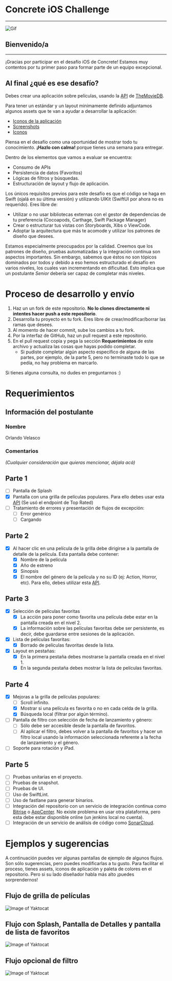 # Concrete iOS Challenge

---

![Gif](assets/Logo-animado-1.gif)

## Bienvenido/a

---

¡Gracias por participar en el desafío iOS de Concrete! Estamos muy contentos por tu primer paso para formar parte de un equipo excepcional.

## Al final ¿qué es ese desafío?

Debes crear una aplicación sobre películas, usando la [API](https://developers.themoviedb.org/3/getting-started/introduction) de [TheMovieDB](https://www.themoviedb.org/?language=en).

Para tener un estándar y un layout minimamente definido adjuntamos algunos assets que te van a ayudar a desarrollar la aplicación:

- [Iconos de la aplicación](assets/appIcons)
- [Screenshots](assets/screenshots)
- [Iconos](assets/icons)

Piensa en el desafío como una oportunidad de mostrar todo tu conocimiento. **¡Hazlo con calma!** porque tienes una semana para entregar.

Dentro de los elementos que vamos a evaluar se encuentra:

- Consumo de APIs
- Persistencia de datos (Favoritos)
- Lógicas de filtros y búsquedas.
- Estructuración de layout y flujo de aplicación.

Los únicos requisitos previos para este desafío es que el código se haga en Swift (ojalá en su última versión) y utilizando UIKit (SwiftUI por ahora no es requerido). Eres libre de:

- Utilizar o no usar bibliotecas externas con el gestor de dependencias de tu preferencia (Cocoapods, Carthage, Swift Package Manager)
- Crear o estructurar tus vistas con Storyboards, Xibs o ViewCode.
- Adoptar la arquitectura que más te acomode y utilizar los patrones de diseño que desees.

Estamos especialmente preocupados por la calidad. Creemos que los patrones de diseño, pruebas automatizadas y la integración contínua son aspectos importantes. Sin embargo, sabemos que éstos no son tópicos dominados por todos y debido a eso hemos estructurado el desafío en varios niveles, los cuales van incrementando en dificultad. Esto implica que un postulante _Senior_ debería ser capaz de completar más niveles.

# Proceso de desarrollo y envío

1. Haz un un fork de este repositorio. **No lo clones directamente ni intentes hacer push a este repositorio**.
2. Desarrolla tu proyecto en tu fork. Eres libre de crear/modificar/borrar las ramas que desees.
3. Al momento de hacer commit, sube los cambios a tu fork.
4. Por la interfaz de GitHub, haz un pull request a este repositorio.
5. En el pull request copia y pega la sección **Requerimientos** de este archivo y actualiza las cosas que hayas podido completar.
   - Si pudiste completar algún aspecto específico de alguna de las partes, por ejemplo, de la parte 5, pero no terminaste todo lo que se pedía, no hay problema en marcarlo.

Si tienes alguna consulta, no dudes en preguntarnos :)

# Requerimientos

## Información del postulante

### Nombre

Orlando Velasco

### Comentarios

_(Cualquier consideración que quieras mencionar, déjala acá)_

## Parte 1

- [ ] Pantalla de Splash
- [x] Pantalla con una grilla de películas populares. Para ello debes usar esta [API](https://developers.themoviedb.org/3/movies/get-popular-movies) (Se usó el endpoint de Top Rated)
- [ ] Tratamiento de errores y presentación de flujos de excepción:
  - [ ] Error genérico
  - [ ] Cargando

## Parte 2

- [x] Al hacer clic en una película de la grilla debe dirigirse a la pantalla de detalle de la película. Esta pantalla debe contener:
  - [x] Nombre de la película
  - [x] Año de estreno
  - [x] Sinopsis
  - [x] El nombre del género de la película y no su ID (ej: Action, Horror, etc). Para ello, debes utilizar esta [API](https://developers.themoviedb.org/3/genres/get-movie-list).

## Parte 3

- [x] Selección de películas favoritas
  - [x] La acción para poner como favorita una película debe estar en la pantalla creada en el nivel 2.
  - [x] La información sobre las películas favoritas debe ser persistente, es decir, debe guardarse entre sesiones de la aplicación.
- [x] Lista de películas favoritas:
  - [x] Borrado de películas favoritas desde la lista.
- [x] Layout en pestañas:
  - [x] En la primera pestaña debes mostrarse la pantalla creada en el nivel 1.
  - [x] En la segunda pestaña debes mostrar la lista de películas favoritas.

## Parte 4

- [x] Mejoras a la grilla de películas populares:
  - [ ] Scroll infinito.
  - [x] Mostrar si una película es favorita o no en cada celda de la grilla.
  - [x] Búsqueda local (filtrar por algún término).
- [ ] Pantalla de filtro con selección de fecha de lanzamiento y género:
  - [ ] Sólo debe ser accesible desde la pantalla de favoritos.
  - [ ] Al aplicar el filtro, debes volver a la pantalla de favoritos y hacer un filtro local usando la información seleccionada referente a la fecha de lanzamiento y el género.
- [ ] Soporte para rotación y iPad.

## Parte 5

- [ ] Pruebas unitarias en el proyecto.
- [ ] Pruebas de snapshot.
- [ ] Pruebas de UI.
- [ ] Uso de SwiftLint.
- [ ] Uso de fastlane para generar binarios.
- [ ] Integración del repositorio con un servicio de integración continua como [Bitrise](https://www.bitrise.io/) o [AppCenter](https://appcenter.ms). No existe problema en usar otra plataforma, pero esta debe estar disponible online (un jenkins local no cuenta).
- [ ] Integración de un servicio de análisis de código como [SonarCloud](https://sonarcloud.io/).

# Ejemplos y sugerencias

A continuación puedes ver algunas pantallas de ejemplo de algunos flujos. Son sólo sugerencias, pero puedes modificarlas a tu gusto.
Para facilitar el proceso, tienes assets, iconos de aplicación y paleta de colores en el repositorio. Pero si su lado diseñador habla más alto ¡puedes sorprendernos!

## Flujo de grilla de películas

![Image of Yaktocat](assets/flow/lista.png)

## Flujo con Splash, Pantalla de Detalles y pantalla de lista de favoritos

![Image of Yaktocat](assets/flow/splash_detalhes.png)

## Flujo opcional de filtro

![Image of Yaktocat](assets/flow/filtro.png)
